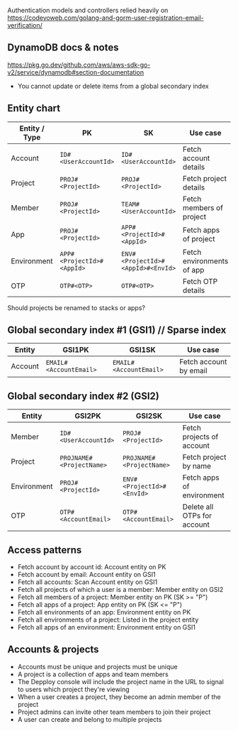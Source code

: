Authentication models and controllers relied heavily on https://codevoweb.com/golang-and-gorm-user-registration-email-verification/

## DynamoDB docs & notes

https://pkg.go.dev/github.com/aws/aws-sdk-go-v2/service/dynamodb#section-documentation

- You cannot update or delete items from a global secondary index

## Entity chart

| Entity / Type | PK                        | SK                                | Use case                  |
| ------------- | ------------------------- | --------------------------------- | ------------------------- |
| Account       | `ID#<UserAccountId>`      | `ID#<UserAccountId>`              | Fetch account details     |
| Project       | `PROJ#<ProjectId>`        | `PROJ#<ProjectId>`                | Fetch project details     |
| Member        | `PROJ#<ProjectId>`        | `TEAM#<UserAccountId>`            | Fetch members of project  |
| App           | `PROJ#<ProjectId>`        | `APP#<ProjectId>#<AppId>`         | Fetch apps of project     |
| Environment   | `APP#<ProjectId>#<AppId>` | `ENV#<ProjectId>#<AppId>#<EnvId>` | Fetch environments of app |
| OTP           | `OTP#<OTP>`               | `OTP#<OTP>`                       | Fetch OTP details         |

Should projects be renamed to stacks or apps?

## Global secondary index #1 (GSI1) // Sparse index

| Entity  | GSI1PK                 | GSI1SK                 | Use case               |
| ------- | ---------------------- | ---------------------- | ---------------------- |
| Account | `EMAIL#<AccountEmail>` | `EMAIL#<AccountEmail>` | Fetch account by email |

## Global secondary index #2 (GSI2)

| Entity      | GSI2PK                   | GSI2SK                    | Use case                    |
| ----------- | ------------------------ | ------------------------- | --------------------------- |
| Member      | `ID#<UserAccountId>`     | `PROJ#<ProjectId>`        | Fetch projects of account   |
| Project     | `PROJNAME#<ProjectName>` | `PROJNAME#<ProjectName>`  | Fetch project by name       |
| Environment | `PROJ#<ProjectId>`       | `ENV#<ProjectId>#<EnvId>` | Fetch apps of environment   |
| OTP         | `OTP#<AccountEmail>`     | `OTP#<AccountEmail>`      | Delete all OTPs for account |

## Access patterns

- Fetch account by account id: Account entity on PK
- Fetch account by email: Account entity on GSI1
- Fetch all accounts: Scan Account entity on GSI1
- Fetch all projects of which a user is a member: Member entity on GSI2
- Fetch all members of a project: Member entity on PK (SK >= "P")
- Fetch all apps of a project: App entity on PK (SK <= "P")
- Fetch all environments of an app: Environment entity on PK
- Fetch all environments of a project: Listed in the project entity
- Fetch all apps of an environment: Environment entity on GSI1

## Accounts & projects

- Accounts must be unique and projects must be unique
- A project is a collection of apps and team members
- The Depploy console will include the project name in the URL to signal to users which project they're viewing
- When a user creates a project, they become an admin member of the project
- Project admins can invite other team members to join their project
- A user can create and belong to multiple projects
